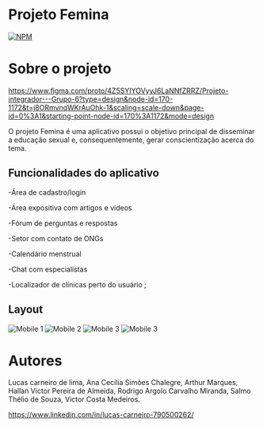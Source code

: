 # Projeto Femina

[![NPM](https://img.shields.io/npm/l/react)](https://github.com/LucasCarneiros/Projeto-Myd/blob/main/LICENSE) 

# Sobre o projeto

https://www.figma.com/proto/4Z5SYIYOVyyJ6LaNNfZRRZ/Projeto-integrador---Grupo-6?type=design&node-id=170-1172&t=j8ORmvnqWKrAuOhk-1&scaling=scale-down&page-id=0%3A1&starting-point-node-id=170%3A1172&mode=design

O projeto Femina é uma aplicativo possui o objetivo principal de disseminar a educação sexual e, consequentemente, gerar conscientização  acerca do tema. 


## Funcionalidades do aplicativo

-Área de cadastro/login 

-Área expositiva com artigos e videos

-Fórum de  perguntas e respostas 

-Setor com contato de ONGs 

-Calendário menstrual

-Chat com especialistas 

-Localizador de clínicas perto do usuário ;



## Layout 
![Mobile 1](assets/IMG_9504.PNG) ![Mobile 2](assets/IMG_9505.PNG) ![Mobile 3](assets/IMG_9506.PNG) ![Mobile 3](assets/IMG_9507.PNG)
  

# Autores

Lucas carneiro de lima, Ana Cecília Simões Chalegre, Arthur Marques, Hallan Victor Pereira de Almeida, Rodrigo Argolo Carvalho Miranda, Salmo Thélio de Souza, Victor Costa Medeiros.


https://www.linkedin.com/in/lucas-carneiro-790500262/

 
